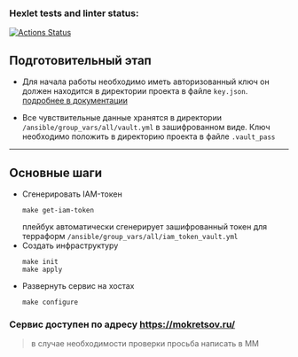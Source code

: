### Hexlet tests and linter status:
[![Actions Status](https://github.com/ivMokretsov/devops-for-programmers-project-77/actions/workflows/hexlet-check.yml/badge.svg)](https://github.com/ivMokretsov/devops-for-programmers-project-77/actions)


## Подготовительный этап
- Для начала работы необходимо иметь авторизованный ключ
он должен находится в директории проекта в файле `key.json`.
[подробнее в документации](https://yandex.cloud/ru/docs/tutorials/infrastructure-management/terraform-quickstart#console_2)

- Все чувствительные данные хранятся в директории `/ansible/group_vars/all/vault.yml` в зашифрованном виде.
Ключ необходимо положить в директорию проекта в файле `.vault_pass`
---
## Основные шаги
- Сгенерировать IAM-токен
    ```
    make get-iam-token
    ```
    плейбук автоматически сгенерирует зашифрованный токен для терраформ `/ansible/group_vars/all/iam_token_vault.yml`
- Создать инфраструктуру
    ```
    make init
    make apply
    ```
- Развернуть сервис на хостах
    ```
    make configure
    ```

### Сервис доступен по адресу https://mokretsov.ru/
> в случае необходимости проверки просьба написать в MM